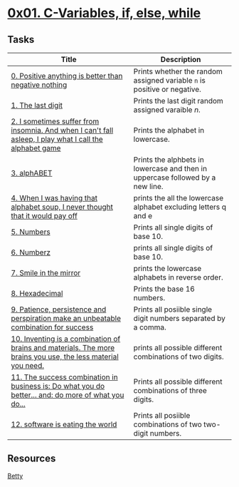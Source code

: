 # [0x01. C-Variables, if, else, while](./)

## Tasks

Title | Description
----- | -----------
[0. Positive anything is better than negative nothing](./0-positive_or_negative.c) | Prints whether the random assigned variable `n` is positive or negative.
[1. The last digit](./1-last_digit.c) | Prints the last digit random assigned varaible *n*.
[2. I sometimes suffer from insomnia. And when I can't fall asleep, I play what I call the alphabet game](./2-print_alphabet.c) | Prints the alphabet in lowercase.
[3. alphABET](./3-print_alphabets.c) | Prints the alphbets in lowercase and then in uppercase followed by a new line.
[4. When I was having that alphabet soup, I never thought that it would pay off](./4-print_alphabt.c) | prints the all the lowercase alphabet excluding letters q and e
[5. Numbers](./5-print_numbers.c) | Prints all single digits of base 10.
[6. Numberz](./6-print_numberz.c) | prints all single digits of base 10.
[7. Smile in the mirror](./7-print_tebahpla.c) | prints the lowercase alphabets in reverse order.
[8. Hexadecimal](./8-print_base16.c) | Prints the base 16 numbers.
[9. Patience, persistence and perspiration make an unbeatable combination for success](./9-print_comb.c) | Prints all posiible single digit numbers separated by a comma.
[10. Inventing is a combination of brains and materials. The more brains you use, the less material you need.](./100-print_comb3.c) | prints all possible different combinations of two digits.
[11. The success combination in business is: Do what you do better... and: do more of what you do...](./101-print_comb4.c) | Prints all possible different combinations of three digits.
[12. software is eating the world](./102-print_comb5.c) | Prints all posiible combinations of two two-digit numbers.

## Resources

[Betty](https://github.com/holbertonschool/Betty)
